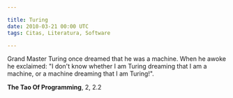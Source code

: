 ```yaml
---

title: Turing
date: 2010-03-21 00:00 UTC
tags: Citas, Literatura, Software

---
```


Grand Master Turing once dreamed that he was a machine. When he awoke he exclaimed: "I don't know whether I am Turing dreaming that I am a machine, or a machine dreaming that I am Turing!".

<strong>The Tao Of Programming</strong>, 2, 2.2

